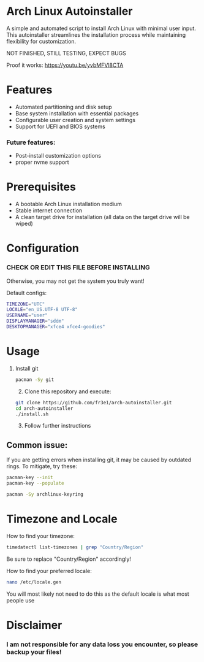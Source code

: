 # Arch Linux Autoinstaller

A simple and automated script to install Arch Linux with minimal user input. This autoinstaller streamlines the installation process while maintaining flexibility for customization.

NOT FINISHED, STILL TESTING, EXPECT BUGS 

Proof it works: https://youtu.be/yvbMFVl8CTA


# Features

- Automated partitioning and disk setup
- Base system installation with essential packages
- Configurable user creation and system settings
- Support for UEFI and BIOS systems

### Future features:
- Post-install customization options
- proper nvme support
# Prerequisites

- A bootable Arch Linux installation medium
- Stable internet connection
- A clean target drive for installation (all data on the target drive will be wiped)

# Configuration
### CHECK OR EDIT THIS FILE BEFORE INSTALLING
Otherwise, you may not get the system you truly want!

Default configs:
```bash
TIMEZONE="UTC"
LOCALE="en_US.UTF-8 UTF-8"
USERNAME="user"
DISPLAYMANAGER="sddm"
DESKTOPMANAGER="xfce4 xfce4-goodies"
```

# Usage

1. Install git
   ``` bash
   pacman -Sy git
   ```
   2. Clone this repository and execute:
   ```bash
   git clone https://github.com/fr3e1/arch-autoinstaller.git
   cd arch-autoinstaller
   ./install.sh
   ```
   3. Follow further instructions

  ## Common issue:
  If you are getting errors when installing git, it may be caused by outdated rings.
  To mitigate, try these:
   ```bash
   pacman-key --init
   pacman-key --populate
   ```
   ```bash
   pacman -Sy archlinux-keyring
   ```

# Timezone and Locale

How to find your timezone:
``` bash
timedatectl list-timezones | grep "Country/Region"
```
Be sure to replace "Country/Region" accordingly!

How to find your preferred locale:
```bash
nano /etc/locale.gen
```
You will most likely not need to do this as the default locale is 
what most people use

# Disclaimer
### I am not responsible for any data loss you encounter, so please backup your files!

